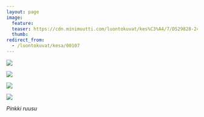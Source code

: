 ```yaml
---
layout: page
image:
  feature:
  teaser: https://cdn.minimuutti.com/luontokuvat/kes%C3%A4/7/DS29828-245px.jpg
  thumb:
redirect_from:
  - /luontokuvat/kesa/00107
---
```


![](https://cdn.minimuutti.com/luontokuvat/kes%C3%A4/7/DS29760-800px.jpg)

![](https://cdn.minimuutti.com/luontokuvat/kes%C3%A4/7/DS29822-800px.jpg)

![](https://cdn.minimuutti.com/luontokuvat/kes%C3%A4/7/DS29833-800px.jpg)

![](https://cdn.minimuutti.com/luontokuvat/kes%C3%A4/7/DS29828-800px.jpg)

*Pinkki ruusu*
